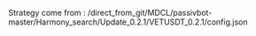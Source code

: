 Strategy come from : /direct_from_git/MDCL/passivbot-master/Harmony_search/Update_0.2.1/VETUSDT_0.2.1/config.json